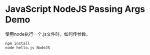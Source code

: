 JavaScript NodeJS Passing Args Demo
===================================

使用node执行一个.js文件时，如何传参数。

```
npm install
node hello.js NodeJS
```
